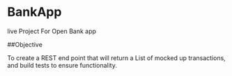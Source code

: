 # BankApp
live Project For Open Bank app


##Objective

To create a REST end point that will return a List of mocked up transactions, and build tests to ensure functionality.

